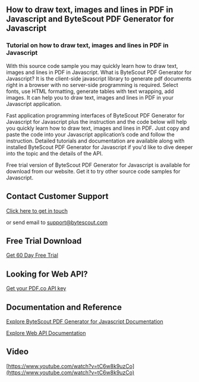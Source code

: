 ## How to draw text, images and lines in PDF in Javascript and ByteScout PDF Generator for Javascript

### Tutorial on how to draw text, images and lines in PDF in Javascript

With this source code sample you may quickly learn how to draw text, images and lines in PDF in Javascript. What is ByteScout PDF Generator for Javascript? It is the client-side javascript library to generate pdf documents right in a browser with no server-side programming is required. Select fonts, use HTML formatting, generate tables with text wrapping, add images. It can help you to draw text, images and lines in PDF in your Javascript application.

Fast application programming interfaces of ByteScout PDF Generator for Javascript for Javascript plus the instruction and the code below will help you quickly learn how to draw text, images and lines in PDF. Just copy and paste the code into your Javascript application’s code and follow the instruction. Detailed tutorials and documentation are available along with installed ByteScout PDF Generator for Javascript if you'd like to dive deeper into the topic and the details of the API.

Free trial version of ByteScout PDF Generator for Javascript is available for download from our website. Get it to try other source code samples for Javascript.

## Contact Customer Support

[Click here to get in touch](https://bytescout.zendesk.com/hc/en-us/requests/new?subject=ByteScout%20PDF%20Generator%20for%20Javascript%20Question)

or send email to [support@bytescout.com](mailto:support@bytescout.com?subject=ByteScout%20PDF%20Generator%20for%20Javascript%20Question) 

## Free Trial Download

[Get 60 Day Free Trial](https://bytescout.com/download/web-installer?utm_source=github-readme)

## Looking for Web API? 

[Get your PDF.co API key](https://pdf.co/documentation/api?utm_source=github-readme)

## Documentation and Reference

[Explore ByteScout PDF Generator for Javascript Documentation](https://bytescout.com/documentation/index.html?utm_source=github-readme)

[Explore Web API Documentation](https://pdf.co/documentation/api?utm_source=github-readme)

## Video

[https://www.youtube.com/watch?v=tC6w8k9uzCo](https://www.youtube.com/watch?v=tC6w8k9uzCo)